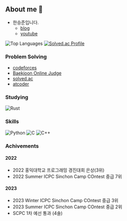 ## About me 👋

* 한승준입니다.
  -  <a target="_blank" href=https://dosawasseungjun.github.io>blog</a>    
  -  <a target="_blank" href=https://www.youtube.com/channel/UC1B7Pdx5dveHmxEjh_SK2kg>youtube</a>
 
![Top Languages](http://github-profile-summary-cards.vercel.app/api/cards/repos-per-language?username=Dosawasseungjun&theme=default)
[![Solved.ac Profile](http://mazassumnida.wtf/api/v2/generate_badge?boj=dosawas)](https://solved.ac/dosawas/)

<!--
**Dosawasseungjun/Dosawasseungjun** is a ✨ _special_ ✨ repository because its `README.md` (this file) appears on your GitHub profile.

Here are some ideas to get you started:

- 🔭 I’m currently working on ...
- 🌱 I’m currently learning ...
- 👯 I’m looking to collaborate on ...
- 🤔 I’m looking for help with ...
- 💬 Ask me about ...
- 📫 How to reach me: ...
- 😄 Pronouns: ...
- ⚡ Fun fact: ...
-->

### Problem Solving
* [codeforces](https://codeforces.com/profile/dosaseung)
* [Baekjoon Online Judge](https://www.acmicpc.net/user/dosawas)
* [solved.ac](https://solved.ac/dosawas)
* [atcoder](https://atcoder.jp/users/dosawas)

### Studying
<!--![로고명](https://img.shields.io/badge/로고명-원하는색상코드.svg?&style=for-the-badge&logo=로고명&logoColor=로고색상)-->
![Rust](https://img.shields.io/badge/Rust-000000.svg?&style=for-the-badge&logo=Rust&logoColor=Black)      

### Skills
![Python](https://img.shields.io/badge/Python-3776AB.svg?&style=for-the-badge&logo=Python&logoColor=white)
![C](https://img.shields.io/badge/C-A8B9CC.svg?&style=for-the-badge&logo=C&logoColor=black)
![C++](https://img.shields.io/badge/C++-00599C.svg?&style=for-the-badge&logo=C++&logoColor=white)

### Achivements

#### 2022
- 2022 홍익대학교 프로그래밍 경진대회 은상(3위)
- 2022 Summer ICPC Sinchon Camp COntest 중급 7위

#### 2023
- 2023 Winter ICPC Sinchon Camp COntest 중급 3위
- 2023 Summer ICPC Sinchon Camp COntest 중급 2위
- SCPC 1차 예선 통과 (4솔)
